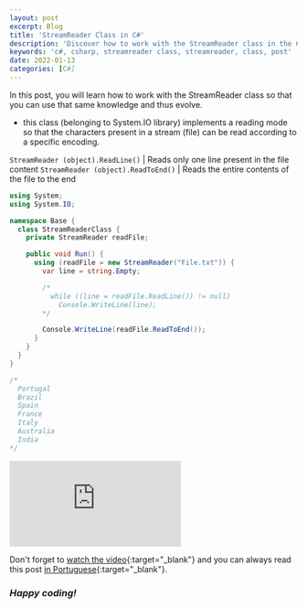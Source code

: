 ```yaml
---
layout: post
excerpt: Blog
title: 'StreamReader Class in C#'
description: 'Discover how to work with the StreamReader class in the C# programming language. Get answers to your questions with the theory and examples presented.'
keywords: 'c#, csharp, streamreader class, streamreader, class, post'
date: 2022-01-13
categories: [C#]
---
```


In this post, you will learn how to work with the StreamReader class so that you can use that same knowledge and thus evolve.

- this class (belonging to System.IO library) implements a reading mode so that the characters present in a stream (file) can be read according to a specific encoding.

`StreamReader (object).ReadLine()` | Reads only one line present in the file content
`StreamReader (object).ReadToEnd()` | Reads the entire contents of the file to the end

```csharp
using System;
using System.IO;

namespace Base {
  class StreamReaderClass {
    private StreamReader readFile;

    public void Run() {
      using (readFile = new StreamReader("File.txt")) {
        var line = string.Empty;

        /*
          while ((line = readFile.ReadLine()) != null)
            Console.WriteLine(line);
        */

        Console.WriteLine(readFile.ReadToEnd());
      }
    }
  }
}

/*
  Portugal
  Brazil
  Spain
  France
  Italy
  Australia
  India
*/
```

<div class="video-container">
  <iframe src="https://www.youtube.com/embed/NpjrizaL77w" frameborder="0" allowfullscreen></iframe>
</div>

Don't forget to [watch the video](https://youtu.be/NpjrizaL77w){:target="\_blank"} and you can always read this post [in Portuguese](https://caffeinealgorithm.com/blog/classe-streamreader-em-csharp/){:target="\_blank"}.

### _Happy coding!_
